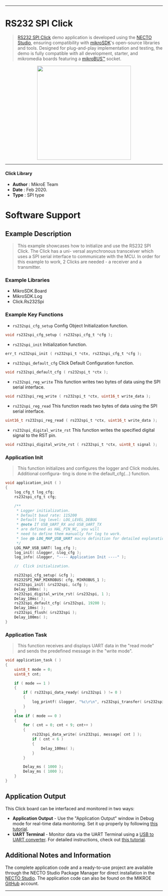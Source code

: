 
---
# RS232 SPI Click

> [RS232 SPI Click](https://www.mikroe.com/?pid_product=MIKROE-3912) demo application is developed using
the [NECTO Studio](https://www.mikroe.com/necto), ensuring compatibility with [mikroSDK](https://www.mikroe.com/mikrosdk)'s
open-source libraries and tools. Designed for plug-and-play implementation and testing, the demo is fully compatible with
all development, starter, and mikromedia boards featuring a [mikroBUS&trade;](https://www.mikroe.com/mikrobus) socket.

<p align="center">
  <img src="https://www.mikroe.com/?pid_product=MIKROE-3912&image=1" height=300px>
</p>

---

#### Click Library

- **Author**        : MikroE Team
- **Date**          : Feb 2020.
- **Type**          : SPI type

# Software Support

## Example Description

> This example showcases how to initialize and use the RS232 SPI Click. The Click has a uni-
  versal asynchronous transceiver which uses a SPI serial interface to communicate with the 
  MCU. In order for this example to work, 2 Clicks are needed - a receiver and a transmitter. 

### Example Libraries

- MikroSDK.Board
- MikroSDK.Log
- Click.Rs232Spi

### Example Key Functions

- `rs232spi_cfg_setup` Config Object Initialization function. 
```c
void rs232spi_cfg_setup ( rs232spi_cfg_t *cfg );
``` 
 
- `rs232spi_init` Initialization function. 
```c
err_t rs232spi_init ( rs232spi_t *ctx, rs232spi_cfg_t *cfg );
```

- `rs232spi_default_cfg` Click Default Configuration function. 
```c
void rs232spi_default_cfg ( rs232spi_t *ctx );
```

- `rs232spi_reg_write` This function writes two bytes of data using the SPI serial interface. 
```c
void rs232spi_reg_write ( rs232spi_t *ctx, uint16_t write_data );
```
 
- `rs232spi_reg_read` This function reads two bytes of data using the SPI serial interface. 
```c
uint16_t rs232spi_reg_read ( rs232spi_t *ctx, uint16_t write_data );
```

- `rs232spi_digital_write_rst` This function writes the specified digital signal to the RST pin. 
```c
void rs232spi_digital_write_rst ( rs232spi_t *ctx, uint8_t signal );
```

### Application Init

> This function initializes and configures the logger and Click modules. Additional configura-
  ting is done in the default_cfg(...) function.

```c
void application_init ( )
{
    log_cfg_t log_cfg;
    rs232spi_cfg_t cfg;

    /** 
     * Logger initialization.
     * Default baud rate: 115200
     * Default log level: LOG_LEVEL_DEBUG
     * @note If USB_UART_RX and USB_UART_TX 
     * are defined as HAL_PIN_NC, you will 
     * need to define them manually for log to work. 
     * See @b LOG_MAP_USB_UART macro definition for detailed explanation.
     */
    LOG_MAP_USB_UART( log_cfg );
    log_init( &logger, &log_cfg );
    log_info( &logger, "---- Application Init ----" );

    //  Click initialization.

    rs232spi_cfg_setup( &cfg );
    RS232SPI_MAP_MIKROBUS( cfg, MIKROBUS_1 );
    rs232spi_init( &rs232spi, &cfg );
    Delay_100ms( );
    rs232spi_digital_write_rst( &rs232spi, 1 );
    Delay_10ms( );
    rs232spi_default_cfg( &rs232spi, 19200 );
    Delay_10ms( );
    rs232spi_flush( &rs232spi );
    Delay_100ms( );
}
```

### Application Task

> This function receives and displays UART data in the "read mode" and sends the predefined 
  message in the "write mode". 

```c
void application_task ( )
{
    uint8_t mode = 0;
    uint8_t cnt;

    if ( mode == 1 )
    {
        if ( rs232spi_data_ready( &rs232spi ) != 0 )
        {
            log_printf( &logger, "%c\r\n", rs232spi_transfer( &rs232spi, RS232SPI_CMD_READ_DATA ) );
        }
    }
    else if ( mode == 0 )
    {
        for ( cnt = 0; cnt < 9; cnt++ )
        {
            rs232spi_data_write( &rs232spi, message[ cnt ] );
            if ( cnt < 6 )
            {
                Delay_100ms( );
            }
        }

        Delay_ms ( 1000 );
        Delay_ms ( 1000 );
    }
}

``` 

## Application Output

This Click board can be interfaced and monitored in two ways:
- **Application Output** - Use the "Application Output" window in Debug mode for real-time data monitoring.
Set it up properly by following [this tutorial](https://www.youtube.com/watch?v=ta5yyk1Woy4).
- **UART Terminal** - Monitor data via the UART Terminal using
a [USB to UART converter](https://www.mikroe.com/click/interface/usb?interface*=uart,uart). For detailed instructions,
check out [this tutorial](https://help.mikroe.com/necto/v2/Getting%20Started/Tools/UARTTerminalTool).

## Additional Notes and Information

The complete application code and a ready-to-use project are available through the NECTO Studio Package Manager for 
direct installation in the [NECTO Studio](https://www.mikroe.com/necto). The application code can also be found on
the MIKROE [GitHub](https://github.com/MikroElektronika/mikrosdk_click_v2) account.

---
